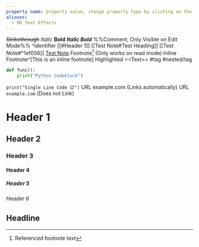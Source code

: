 ```yaml
---
property name: property value, change property type by clicking on the left icon
aliases:
  - MD Text Effects
---
```

~~Strikethrough~~
*Italic*
**Bold**
***Italic Bold***
%%Comment, Only Visible on Edit Mode%%
^identifier
[[#Header 1]]
[[Test Note#Test Heading]]
[[Test Note#^1ef056]]
[Test Note](Test%20Note.md)
Footnote[^1] (Only works on read mode)
Inline Footnote^[This is an inline footnote]
Highlighted ==Text==
#tag
#nested/tag
```Python
def func():
	print("Python Codeblock")
```
`print("Single Line Code 😊")`
URL example.com (Links automatically)
URL `example.com` (Does not Link)
# Header 1
## Header 2
### Header 3
#### Header 4
##### Header 5
###### Header 6
Headline
---
[^1]: Referenced footnote text
